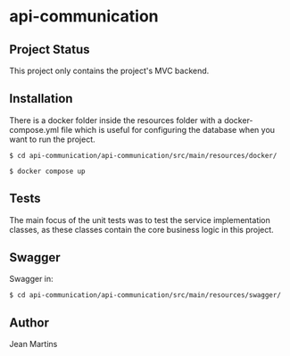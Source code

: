 # api-communication


## Project Status
This project only contains the project's MVC backend.

## Installation
There is a docker folder inside the resources folder with a docker-compose.yml file which is useful for configuring the database when you want to run the project.

`$ cd api-communication/api-communication/src/main/resources/docker/
`

`$ docker compose up`

## Tests
The main focus of the unit tests was to test the service implementation classes, as these classes contain the core business logic in this project.

## Swagger
Swagger in:

`$ cd api-communication/api-communication/src/main/resources/swagger/`


## Author
Jean Martins

